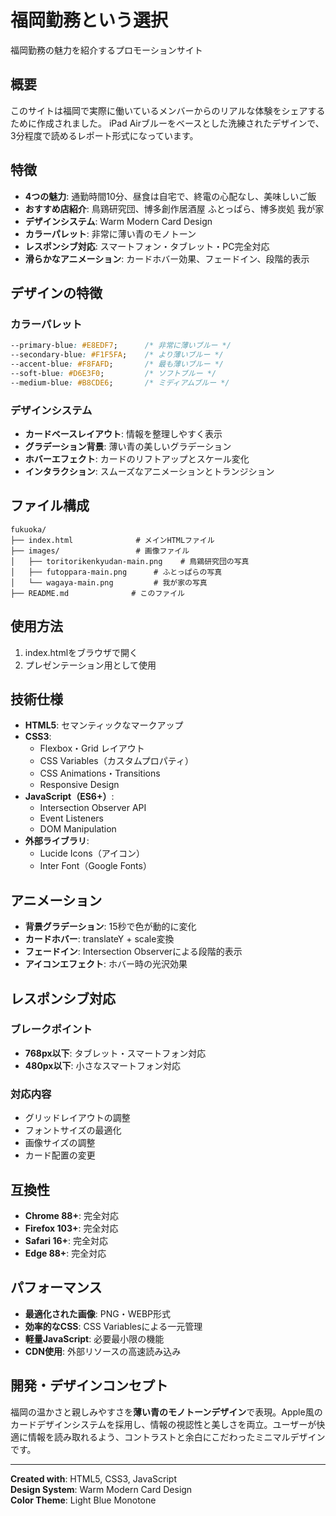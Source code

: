 # 福岡勤務という選択

福岡勤務の魅力を紹介するプロモーションサイト

## 概要

このサイトは福岡で実際に働いているメンバーからのリアルな体験をシェアするために作成されました。
iPad Airブルーをベースとした洗練されたデザインで、3分程度で読めるレポート形式になっています。

## 特徴

- **4つの魅力**: 通勤時間10分、昼食は自宅で、終電の心配なし、美味しいご飯
- **おすすめ店紹介**: 鳥鶏研究団、博多創作居酒屋 ふとっぱら、博多炭処 我が家
- **デザインシステム**: Warm Modern Card Design
- **カラーパレット**: 非常に薄い青のモノトーン
- **レスポンシブ対応**: スマートフォン・タブレット・PC完全対応
- **滑らかなアニメーション**: カードホバー効果、フェードイン、段階的表示

## デザインの特徴

### カラーパレット
```css
--primary-blue: #E8EDF7;      /* 非常に薄いブルー */
--secondary-blue: #F1F5FA;    /* より薄いブルー */
--accent-blue: #F8FAFD;       /* 最も薄いブルー */
--soft-blue: #D6E3F0;         /* ソフトブルー */
--medium-blue: #B8CDE6;       /* ミディアムブルー */
```

### デザインシステム
- **カードベースレイアウト**: 情報を整理しやすく表示
- **グラデーション背景**: 薄い青の美しいグラデーション
- **ホバーエフェクト**: カードのリフトアップとスケール変化
- **インタラクション**: スムーズなアニメーションとトランジション

## ファイル構成

```
fukuoka/
├── index.html              # メインHTMLファイル
├── images/                 # 画像ファイル
│   ├── toritorikenkyudan-main.png    # 鳥鶏研究団の写真
│   ├── futoppara-main.png      # ふとっぱらの写真
│   └── wagaya-main.png         # 我が家の写真
├── README.md              # このファイル
```

## 使用方法

1. index.htmlをブラウザで開く
2. プレゼンテーション用として使用

## 技術仕様

- **HTML5**: セマンティックなマークアップ
- **CSS3**: 
  - Flexbox・Grid レイアウト
  - CSS Variables（カスタムプロパティ）
  - CSS Animations・Transitions
  - Responsive Design
- **JavaScript（ES6+）**: 
  - Intersection Observer API
  - Event Listeners
  - DOM Manipulation
- **外部ライブラリ**: 
  - Lucide Icons（アイコン）
  - Inter Font（Google Fonts）

## アニメーション

- **背景グラデーション**: 15秒で色が動的に変化
- **カードホバー**: translateY + scale変換
- **フェードイン**: Intersection Observerによる段階的表示
- **アイコンエフェクト**: ホバー時の光沢効果

## レスポンシブ対応

### ブレークポイント
- **768px以下**: タブレット・スマートフォン対応
- **480px以下**: 小さなスマートフォン対応

### 対応内容
- グリッドレイアウトの調整
- フォントサイズの最適化
- 画像サイズの調整
- カード配置の変更

## 互換性

- **Chrome 88+**: 完全対応
- **Firefox 103+**: 完全対応
- **Safari 16+**: 完全対応
- **Edge 88+**: 完全対応

## パフォーマンス

- **最適化された画像**: PNG・WEBP形式
- **効率的なCSS**: CSS Variablesによる一元管理
- **軽量JavaScript**: 必要最小限の機能
- **CDN使用**: 外部リソースの高速読み込み

## 開発・デザインコンセプト

福岡の温かさと親しみやすさを**薄い青のモノトーンデザイン**で表現。Apple風のカードデザインシステムを採用し、情報の視認性と美しさを両立。ユーザーが快適に情報を読み取れるよう、コントラストと余白にこだわったミニマルデザインです。

---

**Created with**: HTML5, CSS3, JavaScript  
**Design System**: Warm Modern Card Design  
**Color Theme**: Light Blue Monotone